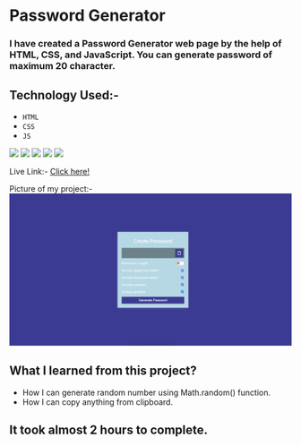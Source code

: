 # Password Generator
 ### I have created a Password Generator web page by the help of HTML, CSS, and JavaScript. You can generate password of maximum 20 character.

## Technology Used:-
  - ` HTML ` 
  - ` CSS ` 
  - ` JS ` 


![](https://img.shields.io/badge/Project-08-red)
 ![](https://img.shields.io/badge/JS-Project-p)
![](https://img.shields.io/badge/HTML-5-orange)
 ![](https://img.shields.io/badge/CSS-3-blue)
 ![](https://img.shields.io/badge/LCO-Hitesh%20Sir-yellow)

Live Link:- [Click here!]()

Picture of my project:-
![](./Image/Project.png)

## What I learned from this project?
 - How I can generate random number using Math.random() function.
 - How I can copy anything from clipboard. 
## It took almost 2 hours to complete.
  

